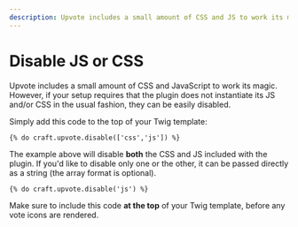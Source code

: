 ```yaml
---
description: Upvote includes a small amount of CSS and JS to work its magic. However, they can be easily disabled if your setup doesn't require them.
---
```


# Disable JS or CSS

Upvote includes a small amount of CSS and JavaScript to work its magic. However, if your setup requires that the plugin does not instantiate its JS and/or CSS in the usual fashion, they can be easily disabled.

Simply add this code to the top of your Twig template:

```twig
{% do craft.upvote.disable(['css','js']) %}
```

The example above will disable **both** the CSS and JS included with the plugin. If you'd like to disable only one or the other, it can be passed directly as a string (the array format is optional).

```twig
{% do craft.upvote.disable('js') %}
```

Make sure to include this code **at the top** of your Twig template, before any vote icons are rendered.
